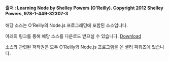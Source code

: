 #### 출처 : Learning Node by Shelley Powers (O'Reilly). Copyright 2012 Shelley Powers, 978-1-449-32307-3
해당 소스는 O'Reilly의 Node.js 프로그래밍에 포함된 소스입니다.

아래의 링크를 통해 해당 소스를 다운로드 받으실 수 있습니다.
[Download](http://oreil.ly/Learning_node)

소스와 관련된 저작권은 모두 O'Reilly와 Node.js 프로그램을 쓴 셸리 파워즈에 있습니다.
